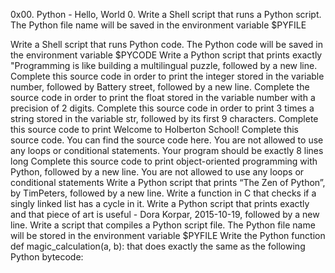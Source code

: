0x00. Python - Hello, World 0. Write a Shell script that runs a Python script. The Python file name will be saved in the environment variable $PYFILE

Write a Shell script that runs Python code. The Python code will be saved in the environment variable $PYCODE
Write a Python script that prints exactly "Programming is like building a multilingual puzzle, followed by a new line.
Complete this source code in order to print the integer stored in the variable number, followed by Battery street, followed by a new line.
Complete the source code in order to print the float stored in the variable number with a precision of 2 digits.
Complete this source code in order to print 3 times a string stored in the variable str, followed by its first 9 characters.
Complete this source code to print Welcome to Holberton School!
Complete this source code. You can find the source code here. You are not allowed to use any loops or conditional statements. Your program should be exactly 8 lines long
Complete this source code to print object-oriented programming with Python, followed by a new line. You are not allowed to use any loops or conditional statements
Write a Python script that prints “The Zen of Python”, by TimPeters, followed by a new line.
Write a function in C that checks if a singly linked list has a cycle in it.
Write a Python script that prints exactly and that piece of art is useful - Dora Korpar, 2015-10-19, followed by a new line.
Write a script that compiles a Python script file. The Python file name will be stored in the environment variable $PYFILE
Write the Python function def magic_calculation(a, b): that does exactly the same as the following Python bytecode:

